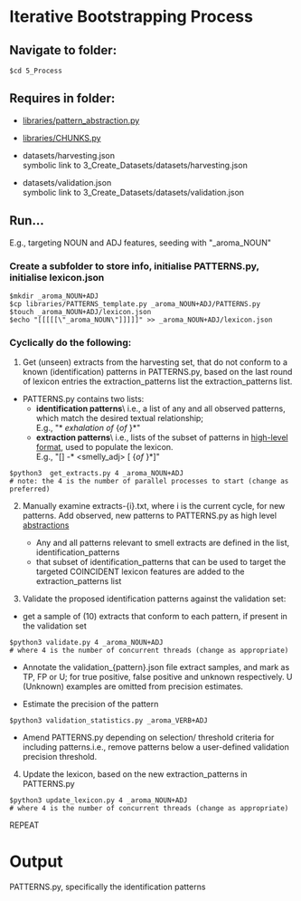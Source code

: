 # Iterative Bootstrapping Process

## Navigate to folder:
```
$cd 5_Process
```

## Requires in folder:
* [libraries/pattern_abstraction.py](readme_pattern_abstraction.md)
* [libraries/CHUNKS.py](readme_chunks.md)

* datasets/harvesting.json\
symbolic link to 3_Create_Datasets/datasets/harvesting.json

* datasets/validation.json\
symbolic link to 3_Create_Datasets/datasets/validation.json

## Run...
E.g., targeting NOUN and ADJ features, seeding with "_aroma_NOUN"

### Create a subfolder to store info, initialise PATTERNS.py, initialise lexicon.json
```
$mkdir _aroma_NOUN+ADJ
$cp libraries/PATTERNS_template.py _aroma_NOUN+ADJ/PATTERNS.py
$touch _aroma_NOUN+ADJ/lexicon.json
$echo "[[[[[\"_aroma_NOUN\"]]]]]" >> _aroma_NOUN+ADJ/lexicon.json
```

### Cyclically do the following:

1. Get (unseen) extracts from the harvesting set, that do not conform to a known (identification) patterns in PATTERNS.py, based on the last round of lexicon entries the extraction_patterns list the extraction_patterns list.
 
* PATTERNS.py contains two lists:
    * **identification patterns**\ i.e., a list of any and all observed patterns, which match the desired textual relationship;\
    E.g., "<adj>* _exhalation_ _of_ <noun> {_of_ <noun>}*"
    * **extraction patterns**\ i.e., lists of the subset of patterns in [high-level format](readme_pattern_abstraction.md), used to populate the lexicon.\
    E.g., "[<adj>] _-_* <smelly_adj> [<noun> {_of_ <noun>}*]"

```
$python3  get_extracts.py 4 _aroma_NOUN+ADJ
# note: the 4 is the number of parallel processes to start (change as preferred)
```

2. Manually examine extracts-{i}.txt, where i is the current cycle, for new patterns. Add observed, new patterns to PATTERNS.py as high level [abstractions](readme_pattern_abstraction.md)
    * Any and all patterns relevant to smell extracts are defined in the list, identification_patterns
    * that subset of identification_patterns that can be used to target the targeted COINCIDENT lexicon features are added to the extraction_patterns list

3. Validate the proposed identification patterns against the validation set:

* get a sample of (10) extracts that conform to each pattern, if present in the validation set
```
$python3 validate.py 4 _aroma_NOUN+ADJ
# where 4 is the number of concurrent threads (change as appropriate)
```

* Annotate the validation_{pattern}.json file extract samples, and mark as TP, FP or U; for true positive, false positive and unknown respectively. U (Unknown) examples are omitted from precision estimates. 
 
* Estimate the precision of the pattern
```
$python3 validation_statistics.py _aroma_VERB+ADJ
```

* Amend PATTERNS.py depending on selection/ threshold criteria for including patterns.i.e., remove patterns below a user-defined validation precision threshold.

4. Update the lexicon, based on the new extraction_patterns in PATTERNS.py
```
$python3 update_lexicon.py 4 _aroma_NOUN+ADJ
# where 4 is the number of concurrent threads (change as appropriate)
```

REPEAT

# Output
PATTERNS.py, specifically the identification patterns
